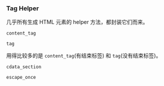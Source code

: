 ### Tag Helper

几乎所有生成 HTML 元素的 helper 方法，都封装它们而来。

```
content_tag

tag
```

用得比较多的是 `content_tag`(有结束标签) 和 `tag`(没有结束标签)。

```
cdata_section

escape_once
```
